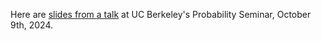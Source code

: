Here are [slides from a talk](https://petrelharp.github.io/berkeley-oct-2024/berkeley-oct-2024.slides.html)
at UC Berkeley's
Probability Seminar,
October 9th, 2024.
